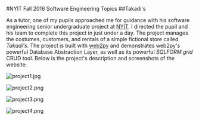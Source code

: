 #NYIT Fall 2016 Software Engineering Topics
##Takadi's

As a tutor, one of my pupils approached me for guidance with his software engineering senior undergraduate project at [NYIT](http://nyit.edu). I directed the pupil and his team to complete this project in just under a day. The project manages the costumes, customers, and rentals of a simple fictional store called _Takadi's_. The project is built with [web2py](http://web2py.org) and demonstrates web2py's powerful Database Abstraction Layer, as well as its powerful _SQLFORM.grid_ CRUD tool. Below is the project's description and screenshots of the website:

![project1.jpg](https://bitbucket.org/repo/d4XKR8/images/701205596-project1.jpg)

![project2.png](https://bitbucket.org/repo/d4XKR8/images/1356842391-project2.png)

![project3.png](https://bitbucket.org/repo/d4XKR8/images/3993983091-project3.png)

![project4.png](https://bitbucket.org/repo/d4XKR8/images/2977712651-project4.png)